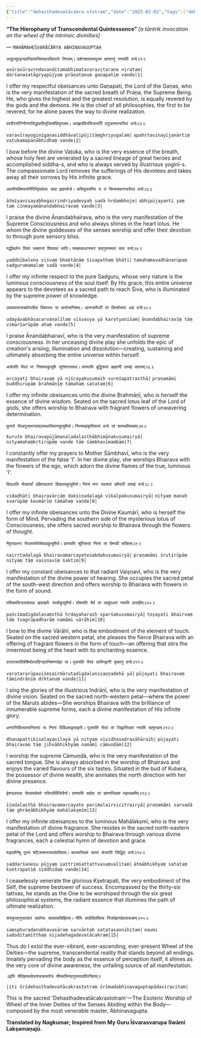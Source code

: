 ```yaml
---
{"title":"dehasthadevatācakra stotram","date":"2025-02-02","tags":["dehasthadevatācakrastotram","abhinavagupta","scriptures"],"publish":true,"path":"scriptures/dehasthadevatācakra stotram.md","permalink":"/scriptures/dehasthadevatācakrastotram/","PassFrontmatter":true}
---
```



<span class="center-text">**“The Hierophany of Transcendental Quintessence”**</span>
<span class="center-text">*[a tāntrik invocation on the wheel of the intrinsic divinities]*</span>

<span class="center-text">— `MAHĀMAHEŚVARĀĊĀRYA ABHINAVAGUPTAḤ`</span>

</div>

<span class="center-text">`असूरसूरवृन्दवन्दितमभिमतवरवितरणे निरतम्।`</span>
<span class="center-text">`दर्शनशताग्र्यपूज्यं प्राणतनुं गणपतिं वन्दे॥१॥`</span>

<span class="center-text">`asūrasūravṛndavanditamabhimatavaravitaraṇe niratam|`</span>
<span class="center-text">`darśanaśatāgryapūjyaṃ prāṇatanuṃ gaṇapatiṃ vande|1|`</span>

<span class="center-text">I offer my respectful obeisances unto Gaṇapati, the Lord of the Gaṇas, who is the very manifestation of the sacred breath of Praṇa, the Supreme Being. He, who gives the highest and the greatest resolution, is equally revered by the gods and the demons. He is the chief of all philosophies, the first to be revered, for he alone paves the way to divine realization.</span>


<span class="center-text">`वरवीरयोगिनीगणसिद्धावलिपूजितांघ्रियुगलम्।`</span>
<span class="center-text">`अपहृतविनयिजनार्तिं वटुकमपानाभिधं वन्दे॥२॥`</span>

<span class="center-text">`varavīrayoginīgaṇasiddhāvalipūjitāṃghriyugalam|`</span>
<span class="center-text">`apahṛtavinayijanārtiṃ vaṭukamapānābhidhaṃ vande|2|`</span>

<span class="center-text">I bow before the divine Vaṭuka, who is the very essence of the breath, whose holy feet are venerated by a sacred lineage of great heroes and accomplished siddha-s, and who is always served by illustrious yoginī-s. The compassionate Lord removes the sufferings of His devotees and takes away all their sorrows by His infinite grace.</span>


<span class="center-text">`आत्मीयविषयभोगैरिन्द्रियदेव्यः सदा हृदम्भोजे।`</span>
<span class="center-text">`अभिपूजयन्ति यं तं चिन्मयमानन्दभैरवं वन्दे॥३॥`</span>

<span class="center-text">`ātmīyaviṣayabhogairindriyadevyaḥ sadā hṛdambhoje|`</span>
<span class="center-text">`abhipūjayanti yaṃ taṃ cinmayamānandabhairavaṃ vande|3|`</span>

<span class="center-text">I praise the divine Ānandabhairava, who is the very manifestation of the Supreme Consciousness and who always shines in the heart lotus. He whom the divine goddesses of the senses worship and offer their devotion to through pure sensory bliss.</span>


<span class="center-text">`यद्धीबलेन विश्वं भक्तानां शिवपथं भाति।`</span>
<span class="center-text">`तमहमवधानरूपं सद्गुरुममलं सदा वन्दे॥४॥`</span>

<span class="center-text">`yaddhībalena viśvaṃ bhaktānāṃ śivapathaṃ bhāti|`</span>
<span class="center-text">`tamahamavadhānarūpaṃ sadgurumamalaṃ sadā vande|4|`</span>

<span class="center-text">I offer my infinite respect to the pure Sadguru, whose very nature is the luminous consciousness of the soul itself. By His grace, this entire universe appears to the devotees as a sacred path to reach Śiva, who is illuminated by the supreme power of knowledge.</span>


<span class="center-text">`उदयावभासचर्वणलीलं विश्वस्य या करोत्यनिशम्।`</span>
<span class="center-text">`आनन्दभैरवीं तां विमर्शरूपां अहं वन्दे॥५॥`</span>

<span class="center-text">`udayāvabhāsacarvaṇalīlaṃ viśvasya yā karotyaniśam|`</span>
<span class="center-text">`ānandabhairavīṃ tāṃ vimarśarūpāṃ ahaṃ vande|5|`</span>

<span class="center-text">I praise Ānandabhairavī, who is the very manifestation of supreme consciousness. In her unceasing divine play she unfolds the epic of creation's arising, illumination and dissolution—creating, sustaining and ultimately absorbing the entire universe within herself.</span>


<span class="center-text">`अर्चयति भैरवं या निश्चयकुसुमैः सुरेशपत्रस्था।`</span>
<span class="center-text">`प्रणमामि बुद्धिरूपां ब्रह्माणीं तामहं सततम्॥६॥`</span>

<span class="center-text">`arcayati bhairavaṃ yā niścayakusumaiḥ sureśapatrasthā|`</span>
<span class="center-text">`praṇamāmi buddhirūpāṃ brahmāṇīṃ tāmahaṃ satatam|6|`</span>

<span class="center-text">I offer my infinite obeisances unto the divine Brahmāṇī, who is herself the essence of divine wisdom. Seated on the sacred lotus leaf of the Lord of gods, she offers worship to Bhairava with fragrant flowers of unwavering determination.</span>


<span class="center-text">`कुरुते भैरवपूजामनलदलस्थाभिमानकुसुमैर्या।`</span>
<span class="center-text">`नित्यमहंकृतिरूपां वन्दे तां शाम्भवीमम्बाम्॥७॥`</span>

<span class="center-text">`kurute bhairavapūjāmanaladalasthābhimānakusumairyā|`</span>
<span class="center-text">`nityamahaṃkṛtirūpāṃ vande tāṃ śāmbhavīmambām|7|`</span>

<span class="center-text">I constantly offer my prayers to Mother Śāmbhavī, who is the very manifestation of the false 'I'. In her divine play, she worships Bhairava with the flowers of the ego, which adorn the divine flames of the true, luminous 'I'.</span>


<span class="center-text">`विदधाति भैरवार्चां दक्षिणदलगा विकल्पकुसुमैर्या।`</span>
<span class="center-text">`नित्यं मनः स्वरूपां कौमारीं तामहं वन्दे॥८॥`</span>

<span class="center-text">`vidadhāti bhairavārcāṃ dakṣiṇadalagā vikalpakusumairyā|`</span>
<span class="center-text">`nityaṃ manaḥ svarūpāṃ kaumārīṃ tāmahaṃ vande|8|`</span>

<span class="center-text">I offer my infinite obeisances unto the Divine Kaumārī, who is herself the form of Mind. Pervading the southern side of the mysterious lotus of Consciousness, she offers sacred worship to Bhairava through the flowers of thought.</span>


<span class="center-text">`नैरृतदलगा भैरवमर्चयेतेशब्दकुसुमैर्या।`</span>
<span class="center-text">`प्रणमामि श्रुतिरूपां नित्यं तां वैष्णवीं शक्तिम्॥९॥`</span>

<span class="center-text">`nairṛtadalagā bhairavamarcayeteśabdakusumairyā|`</span>
<span class="center-text">`praṇamāmi śrutirūpāṃ nityaṃ tāṃ vaiṣṇavīṃ śaktim|9|`</span>

<span class="center-text">I offer my constant obeisances to that radiant Vaiṣṇavī, who is the very manifestation of the divine power of hearing. She occupies the sacred petal of the south-west direction and offers worship to Bhairava with flowers in the form of sound.</span>


<span class="center-text">`पश्चिमदिग्दलसंस्था हृदयहरैः स्पर्शकुसुमैर्या।`</span>
<span class="center-text">`तोषयति भैर्वं तां त्वग्रूपधरां नमामि वाराहीम्॥१०॥`</span>

<span class="center-text">`paścimadigdalasaṃsthā hṛdayaharaiḥ sparśakusumairyā|`</span>
<span class="center-text">`toṣayati bhairvaṃ tāṃ tvagrūpadharāṃ namāmi vārāhīm|10|`</span>

<span class="center-text">I bow to the divine Vārāhī, who is the embodiment of the element of touch. Seated on the sacred western petal, she pleases the fierce Bhairava with an offering of fragrant flowers in the form of touch—an offering that stirs the innermost being of the heart with its enchanting essence.</span>


<span class="center-text">`वरतररूपविशेषैर्मारुतदिग्दलनिषण्णदेहा या।`</span>
<span class="center-text">`पूजयति भैरवं तामिन्द्राणीं दृक्तनुं वन्दे॥११॥`</span>

<span class="center-text">`varatararūpaviśeṣairmārutadigdalaniṣaṇṇadehā yā|`</span>
<span class="center-text">`pūjayati bhairavaṃ tāmindrāṇīṃ dṛktanuṃ vande|11|`</span>

<span class="center-text">I sing the glories of the illustrious Indrāṇī, who is the very manifestation of divine vision. Seated on the sacred north-western petal—where the power of the Maruts abides—She worships Bhairava with the brilliance of innumerable supreme forms, each a divine manifestation of His infinite glory.</span>


<span class="center-text">`धनपत्तिकिसलयनिलया या नित्यं विविधषड्रसाहारैः।`</span>
<span class="center-text">`पूजयति भैरवं तां जिह्वाभिख्यां नमामि चामुण्डाम्॥१२॥`</span>

<span class="center-text">`dhanapattikisalayanilayā yā nityaṃ vividhaṣaḍrasāhāraiḥ|`</span>
<span class="center-text">`pūjayati bhairavaṃ tāṃ jihvābhikhyāṃ namāmi cāmuṇḍām|12|`</span>

<span class="center-text">I worship the supreme Cāmuṇḍā, who is the very manifestation of the sacred tongue. She is always absorbed in the worship of Bhairava and enjoys the varied flavours of the six tastes. Situated in the bud of Kubera, the possessor of divine wealth, she animates the north direction with her divine presence.</span>


<span class="center-text">`ईशदलस्था भैरवमर्चयते परिमलैर्विचित्रैर्या।`</span>
<span class="center-text">`प्रणमामि सर्वदा तां घ्राणाभिख्यां महालक्ष्मीम्॥१३॥`</span>

<span class="center-text">`īśadalasthā bhairavamarcayate parimalairvicitrairyā|`</span>
<span class="center-text">`praṇamāmi sarvadā tāṃ ghrāṇābhikhyāṃ mahālakṣmīm|13|`</span>

<span class="center-text">I offer my infinite obeisances to the luminous Mahālakṣmī, who is the very manifestation of divine fragrance. She resides in the sacred north-eastern petal of the Lord and offers worship to Bhairava through various divine fragrances, each a celestial hymn of devotion and grace.</span>


<span class="center-text">`षड्दर्शनेषु पूज्यं षट्त्रिम्शत्तत्त्वसंवलितम्।`</span>
<span class="center-text">`आत्माभिख्यं सततं क्षेत्रपतिं सिद्धिदं वन्दे॥१४॥`</span>

<span class="center-text">`ṣaḍdarśaneṣu pūjyaṃ ṣaṭtrimśattattvasaṃvalitam|`</span>
<span class="center-text">`ātmābhikhyaṃ satataṃ kṣetrapatiṃ siddhidaṃ vande|14|`</span>

<span class="center-text">I ceaselessly venerate the glorious Kṣetrapati, the very embodiment of the Self, the supreme bestower of success. Encompassed by the thirty-six tattvas, he stands as the One to be worshiped through the six great philosophical systems, the radiant essence that illumines the path of ultimate realization.</span>


<span class="center-text">`संस्फुरदनुभवसारं सर्वान्तः सततसन्निहितम्।`</span>
<span class="center-text">`नौमि सदोदितमित्थं निजदेहगदेवताचक्रम्॥१५॥`</span>

<span class="center-text">`saṃsphuradanubhavasāraṃ sarvāntaḥ satatasannihitam|`</span>
<span class="center-text">`naumi sadoditamitthaṃ nijadehagadevatācakram|15|`</span>

<span class="center-text">Thus do I extol the ever-vibrant, ever-ascending, ever-present Wheel of the Deities—the supreme, transcendental reality that stands beyond all endings. Innately pervading the body as the essence of perception itself, it shines as the very core of divine awareness, the unfailing source of all manifestation.</span>


<span class="center-text">`॥इति श्रीदेहस्थदेवताचक्रस्तोत्रं श्रीमदभिनवगुप्तपादविरचितम्॥`</span>

<span class="center-text">`|iti śrīdehasthadevatācakrastotraṃ śrīmadabhinavaguptapādaviracitam|`</span>

<span class="center-text">This is the sacred 'Dehasthadevatācakrastotram'—The Esoteric Worship of Wheel of the Inner Deities of the Senses Abiding within the Body—composed by the most venerable master, Abhinavagupta.</span>

**Translated by Nagkumar; Inspired from My Guru Īśvarasvarupa Swāmī Lakṣamaṇajū.**
